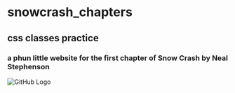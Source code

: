 # snowcrash_chapters
## css classes practice
### a phun little website for the first chapter of Snow Crash by Neal Stephenson

![GitHub Logo](/images/logo.png)
